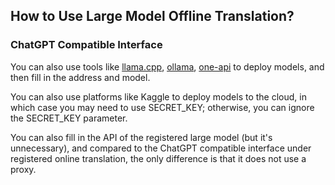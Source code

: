 ## How to Use Large Model Offline Translation?


### ChatGPT Compatible Interface


You can also use tools like [llama.cpp](https://github.com/ggerganov/llama.cpp), [ollama](https://github.com/ollama/ollama), [one-api](https://github.com/songquanpeng/one-api) to deploy models, and then fill in the address and model.

You can also use platforms like Kaggle to deploy models to the cloud, in which case you may need to use SECRET_KEY; otherwise, you can ignore the SECRET_KEY parameter.

You can also fill in the API of the registered large model (but it's unnecessary), and compared to the ChatGPT compatible interface under registered online translation, the only difference is that it does not use a proxy.